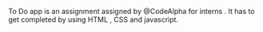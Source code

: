 To Do app is an assignment assigned by @CodeAlpha for interns . It has to get completed by using HTML , CSS and javascript. 
